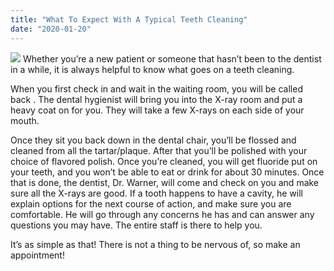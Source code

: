 ```yaml
---
title: "What To Expect With A Typical Teeth Cleaning"
date: "2020-01-20"
---
```


![](/images/oral-cancer-protocol.jpg) Whether you’re a new patient or someone that hasn’t been to the dentist in a while, it is always helpful to know what goes on a teeth cleaning.

When you first check in and wait in the waiting room, you will be called back . The dental hygienist will bring you into the X-ray room and put a heavy coat on for you. They will take a few X-rays on each side of your mouth.

Once they sit you back down in the dental chair, you’ll be flossed and cleaned from all the tartar/plaque. After that you’ll be polished with your choice of flavored polish. Once you’re cleaned, you will get fluoride put on your teeth, and you won’t be able to eat or drink for about 30 minutes. Once that is done, the dentist, Dr. Warner, will come and check on you and make sure all the X-rays are good. If a tooth happens to have a cavity, he will explain options for the next course of action, and make sure you are comfortable. He will go through any concerns he has and can answer any questions you may have. The entire staff is there to help you.

It’s as simple as that! There is not a thing to be nervous of, so make an appointment!
